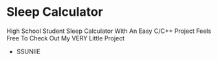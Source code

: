 # Sleep Calculator
High School Student Sleep Calculator With An Easy C/C++ Project
Feels Free To Check Out My VERY Little Project

- SSUNIIE